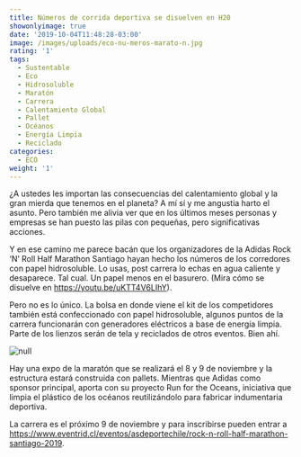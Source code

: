 ```yaml
---
title: Números de corrida deportiva se disuelven en H20
showonlyimage: true
date: '2019-10-04T11:48:28-03:00'
image: /images/uploads/eco-nu-meros-marato-n.jpg
rating: '1'
tags:
  - Sustentable
  - Eco
  - Hidrosoluble
  - Maratón
  - Carrera
  - Calentamiento Global
  - Pallet
  - Océanos
  - Energía Limpia
  - Reciclado
categories:
  - ECO
weight: '1'
---
```

¿A ustedes les importan las consecuencias del calentamiento global y la gran mierda que tenemos en el planeta? A mí sí y me angustia harto el asunto. Pero también me alivia ver que en los últimos meses personas y empresas se han puesto las pilas con pequeñas, pero significativas acciones.

<!--more-->

Y en ese camino me parece bacán que los organizadores de la Adidas Rock ‘N’ Roll Half Marathon Santiago hayan hecho los números de los corredores con papel hidrosoluble. Lo usas, post carrera lo echas en agua caliente y desaparece. Tal cual. Un papel menos en el basurero. (Mira cómo se disuelve en https://youtu.be/uKTT4V6LIhY). 

Pero no es lo único. La bolsa en donde viene el kit de los competidores también está confeccionado con papel hidrosoluble, algunos puntos de la carrera funcionarán con generadores eléctricos a base de energía limpia. Parte de los lienzos serán de tela y reciclados de otros eventos. Bien ahí.

![null](/images/uploads/review-carrera-rnr-ppal.jpg)

Hay una expo de la maratón que se realizará el 8 y 9 de noviembre y la estructura estará construida con pallets. Mientras que Adidas como sponsor principal, aporta con su proyecto Run for the Oceans, iniciativa que limpia el plástico de los océanos reutilizándolo para fabricar indumentaria deportiva.

La carrera es el próximo 9 de noviembre y para inscribirse pueden entrar a https://www.eventrid.cl/eventos/asdeportechile/rock-n-roll-half-marathon-santiago-2019.
